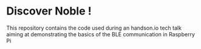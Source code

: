 # Discover Noble !

This repository contains the code used during an handson.io tech talk aiming at demonstrating the basics of the BLE communication in Raspberry Pi

